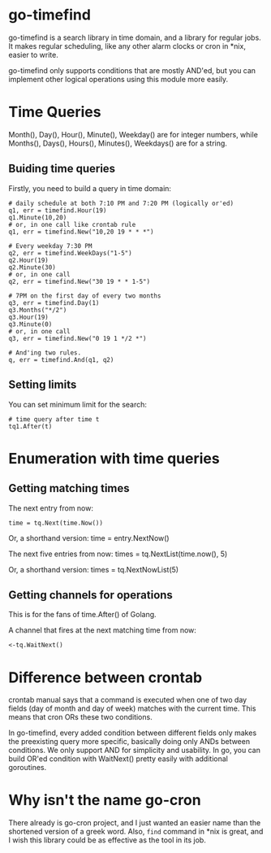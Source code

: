 go-timefind
===========


go-timefind is a search library in time domain, and a library for
regular jobs. It makes regular scheduling, like any other alarm clocks
or cron in *nix, easier to write.

go-timefind only supports conditions that are mostly AND'ed, but you
can implement other logical operations using this module more easily.

Time Queries 
============

Month(), Day(), Hour(), Minute(), Weekday() are for integer numbers,
while Months(), Days(), Hours(), Minutes(), Weekdays() are for a
string.

Buiding time queries
--------------------
Firstly, you need to build a query in time domain:

    # daily schedule at both 7:10 PM and 7:20 PM (logically or'ed)
    q1, err = timefind.Hour(19)
    q1.Minute(10,20)
    # or, in one call like crontab rule
    q1, err = timefind.New("10,20 19 * * *")

    # Every weekday 7:30 PM
    q2, err = timefind.WeekDays("1-5")
    q2.Hour(19)
    q2.Minute(30)
    # or, in one call
    q2, err = timefind.New("30 19 * * 1-5")

    # 7PM on the first day of every two months
    q3, err = timefind.Day(1)
    q3.Months("*/2")
    q3.Hour(19)
    q3.Minute(0)
    # or, in one call
    q3, err = timefind.New("0 19 1 */2 *")

    # And'ing two rules.
    q, err = timefind.And(q1, q2)

Setting limits
---------------
You can set minimum limit for the search:

    # time query after time t
    tq1.After(t)


Enumeration with time queries
=============================

Getting matching times
----------------------
The next entry from now:

    time = tq.Next(time.Now())

Or, a shorthand version:
    time = entry.NextNow()

The next five entries from now:
    times = tq.NextList(time.now(), 5)

Or, a shorthand version:
    times = tq.NextNowList(5)

Getting channels for operations
--------------------------------
This is for the fans of time.After() of Golang.

A channel that fires at the next matching time from now:

    <-tq.WaitNext()


Difference between crontab
==========================

crontab manual says that a command is executed when one of two day
fields (day of month and day of week) matches with the current
time. This means that cron ORs these two conditions.

In go-timefind, every added condition between different fields only
makes the preexisting query more specific, basically doing only ANDs
between conditions. We only support AND for simplicity and
usability. In go, you can build OR'ed condition with WaitNext() pretty
easily with additional goroutines.

Why isn't the name go-cron
==========================

There already is go-cron project, and I just wanted an easier name
than the shortened version of a greek word. Also, `find` command in
*nix is great, and I wish this library could be as effective as the
tool in its job.
